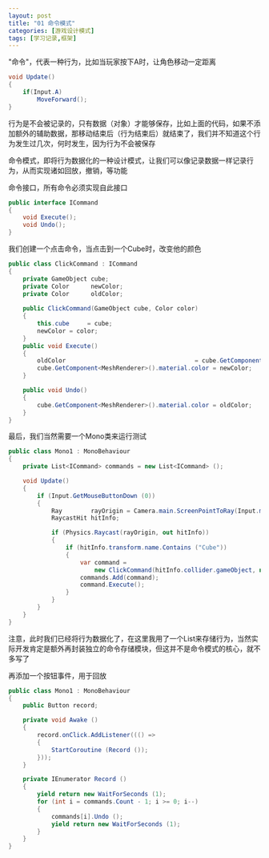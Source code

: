 ```yaml
---
layout: post
title: "01 命令模式"
categories: [游戏设计模式]
tags: [学习记录,框架]  
---
```


"命令"，代表一种行为，比如当玩家按下A时，让角色移动一定距离

```c#
void Update()
{
    if(Input.A)
        MoveForward();
}
```

行为是不会被记录的，只有数据（对象）才能够保存，比如上面的代码，如果不添加额外的辅助数据，那移动结束后（行为结束后）就结束了，我们并不知道这个行为发生过几次，何时发生，因为行为不会被保存

命令模式，即将行为数据化的一种设计模式，让我们可以像记录数据一样记录行为，从而实现诸如回放，撤销，等功能



命令接口，所有命令必须实现自此接口

```c#
public interface ICommand
{
    void Execute();
    void Undo();
}
```

我们创建一个点击命令，当点击到一个Cube时，改变他的颜色

```c#
public class ClickCommand : ICommand
{
    private GameObject cube; 
    private Color      newColor;
    private Color      oldColor;
    
    public ClickCommand(GameObject cube, Color color)
    {
        this.cube     = cube;
        newColor = color;
    }
    public void Execute()
    {
        oldColor                                    = cube.GetComponent<MeshRenderer>().material.color;
        cube.GetComponent<MeshRenderer>().material.color = newColor;
    }

    public void Undo()
    {
        cube.GetComponent<MeshRenderer>().material.color = oldColor;
    }
}
```

最后，我们当然需要一个Mono类来运行测试

```c#
public class Mono1 : MonoBehaviour
{
    private List<ICommand> commands = new List<ICommand> ();

    void Update()
    {
        if (Input.GetMouseButtonDown (0)) 
        {
            Ray        rayOrigin = Camera.main.ScreenPointToRay(Input.mousePosition);
            RaycastHit hitInfo;

            if (Physics.Raycast(rayOrigin, out hitInfo))
            {
                if (hitInfo.transform.name.Contains ("Cube"))  
                {
                    var command = 
                        new ClickCommand(hitInfo.collider.gameObject, new Color(Random.value, Random.value, Random.value));
                    commands.Add(command);
                    command.Execute();
                }
            }
        }
    }
}
```

注意，此时我们已经将行为数据化了，在这里我用了一个List来存储行为，当然实际开发肯定是额外再封装独立的命令存储模块，但这并不是命令模式的核心，就不多写了

再添加一个按钮事件，用于回放

```c#
public class Mono1 : MonoBehaviour
{
    public Button record;

    private void Awake ()
    {
        record.onClick.AddListener((() =>
        {
            StartCoroutine (Record ());
        }));
    }

    private IEnumerator Record ()
    {
        yield return new WaitForSeconds (1);
        for (int i = commands.Count - 1; i >= 0; i--)
        {
            commands[i].Undo ();
            yield return new WaitForSeconds (1);
        }
    }
}
```

